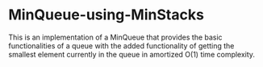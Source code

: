 # MinQueue-using-MinStacks
This is an implementation of a MinQueue that provides the basic functionalities of a queue with the added functionality of getting the smallest element currently in the queue in amortized O(1) time complexity.
